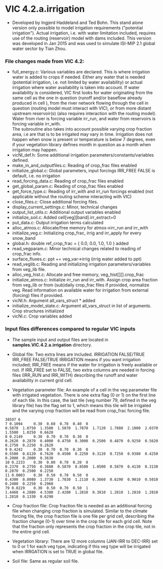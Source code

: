 # VIC 4.2.a.irrigation

- Developed by Ingjerd Haddeland and Ted Bohn. This stand alone version only possible to model irrigation requirements ("potential irrigation"). Actual irrigation, i.e. with water limitation included, requires use of the routing (reservoir) model with dams included. This version was developed in Jan 2015 and was used to simulate ISI-MIP 2.1 global water sector by Tian Zhou.

### File changes made from VIC 4.2:
- full_energy.c: Various variables are declared. This is where irrigation water is added to crops if needed. Either any water that is needed (potential irrigation, i.e. not limited by water availability) or actual irrigation where water availability is taken into account. If water availability is considered, VIC first looks for water originating from the same cell as the one in question (runoff and/or baseflow already produced in cell ), from the river network flowing through the cell in question (routing model must interact with VIC), or from more distant upstream reservoir(s) (also requires interaction with the routing model). Water from river is forcing variable irr_run, and water from reservoirs is forcing variable irr_with.  
The subroutine also takes into account possible varying crop fraction area, i.e are that is to be irrigated may vary in time.
Irrigation does not happen when snow is present or temperature is below 7 degrees, even if your vegetation library defines month in question as a month when irrigation may happen.
- vicNl_def.h: Some additional irrigation parameters/constants/variables defined.
- make_in_and_outputfiles.c: Reading of crop_frac files enabled
- initialize_global.c: Global parameters, input forcings
  IRR_FREE FALSE is default, i.e. no irrigation
- read_forcing_data.c: Reading of crop_frac files enabled
- get_global_param.c: Reading of crop_frac files enabled
- get_force_type.c: Reading of irr_with and irr_run forcings enabled (not applicable without the routing scheme interacting with VIC)
- close_files.c: Close additional forcing files.
- display_current_settings.c: Minor, technical changes
- output_list_utils.c: Additional output variables enabled
- initialize_soil.c: Added cell[veg][band].irr_extract=0
- put_data.c: Output irrigation terms calculated
- alloc_atmos.c: Allocate/free memory for atmos->irr_run and irr_with
- initialize_veg.c: Initializing crop_frac, irrig and irr_apply for every snow_band
- global.h: double ref_crop_frac = { 0.0, 0.0, 1.0, 1.0 } added
- read_vegparam.c: Minor technical changes related to reading of crop_frac info.
- surface_fluxes.c: ppt += veg_var->irrig (irrig water added to ppt)
- read_veglib.c: Reading and initializing irrigation parameters/variables from veg_lib file.
- alloc_veg_hist.c: Allocate and free memory, veg_hist[][].crop_frac
- initialize_atmos.c: Initialize irr_run and irr_with. Assign crop area fraction from veg_lib or from (sub)daily crop_frac files if provided, normalize veg. Read information on available water for irrigation from external (forcing) files if provided.
- vicNl.h: Argument all_vars_struct * added
- initialize_model_state.c: Argument all_vars_struct in list of arguments. Crop structures initialized
- vicNl.c: Crop variables added

### Input files differences compared to regular VIC inputs

- The sample input and output files are located in **samples.VIC.4.2.a.irrigation** directory.

- Global file: Two extra lines are included.
IRRIGATION      FALSE/TRUE
IRR_FREE        FALSE/TRUE
IRRIGATION means if you want irrigation included; IRR_FREE means if the water for irrigation is freely available or not. If IRR_FREE set to FALSE, two extra columns are needed in forcing files (IRR_RUN and IRR_WITH) describing the runoff and water availability in current grid cell.

- Vegetation parameter file: An example of a cell in the veg parameter file with irrigated vegetation. There is one extra flag (0 or 1) on the first line of each tile. In this case, the last tile (veg number 79, defined in the veg library file) has the flag set to 1, which means this tile will be irrigated and the varying crop fraction will be read from crop_frac forcing file.

```
38597 6
7 0.1094	 0.30  0.60  0.70  0.40  0
0.5870  1.0750  1.3500  1.5870  1.7870  1.7120  1.7880  2.1000  2.0370  1.5500  1.0250  0.6620
8 0.2149	 0.30  0.70  0.70  0.30  0
0.2620  0.2870  0.4000  0.4750  0.3000  0.2500  0.4870  0.9250  0.5620  0.2750  0.2250  0.2620
9 0.4242	 0.30  0.70  0.70  0.30  0
0.5500  0.6120  0.7620  0.4500  0.2250  0.3120  0.7250  0.9380  0.4250  0.2000  0.2000  0.3630
10 0.2233	 0.30  0.80  0.70  0.20  0
0.2370  0.2750  0.3880  0.5870  0.8500  1.0500  0.5870  0.4130  0.3130  0.2870  0.2500  0.2250
11 0.0003	 0.30  0.50  0.70  0.50  0
0.4300  0.8080  1.3730  1.7830  1.2110  0.3660  0.6290  0.9010  0.5010  0.2400  0.2250  0.2960
79 0.0229	 0.30  0.50  0.70  0.50  1
1.4460  4.2880  4.5380  2.4280  1.2810  0.3810  1.2810  1.2810  1.2810  1.2810  0.1330  0.6290
```

- Crop fraction file: Crop fraction file is needed as an additional forcing file when changing crop fraction is simulated. Similar to the climate forcing file, the crop fraction file is one file per grid cell, describing the fraction change (0-1) over time in the crop tile for each grid cell. Note that the fraction only represents the crop fraction in the crop tile, not in the entire grid cell.

- Vegetation library: There are 12 more columns (JAN-IRR to DEC-IRR) set to 0 or 1 for each veg type, indicating if this veg type will be irrigated when IRRGATION is set to TRUE in global file.

- Soil file: Same as regular soil file.
